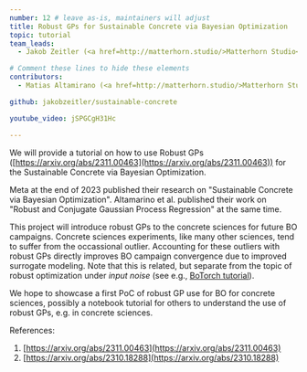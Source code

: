 ```yaml
---
number: 12 # leave as-is, maintainers will adjust
title: Robust GPs for Sustainable Concrete via Bayesian Optimization
topic: tutorial
team_leads:
  - Jakob Zeitler (<a href=http://matterhorn.studio/>Matterhorn Studio</a>) @jakobzeitler

# Comment these lines to hide these elements
contributors:
  - Matias Altamirano (<a href=http://matterhorn.studio/>Matterhorn Studio</a>) @maltamiranomontero

github: jakobzeitler/sustainable-concrete

youtube_video: jSPGCgH31Hc

---
```


We will provide a tutorial on how to use Robust GPs ([https://arxiv.org/abs/2311.00463](https://arxiv.org/abs/2311.00463)) for the Sustainable Concrete via Bayesian Optimization.

Meta at the end of 2023 published their research on "Sustainable Concrete via Bayesian Optimization". Altamarino et al. published their work on "Robust and Conjugate Gaussian Process Regression" at the same time.

This project will introduce robust GPs to the concrete sciences for future BO campaigns. Concrete sciences experiments, like many other sciences, tend to suffer from the occassional outlier. Accounting for these outliers with robust GPs directly improves BO campaign convergence due to improved surrogate modeling. Note that this is related, but separate from the topic of robust optimization under *input noise* (see e.g., [BoTorch tutorial](https://botorch.org/tutorials/robust_multi_objective_bo)).

We hope to showcase a first PoC of robust GP use for BO for concrete sciences, possibly a notebook tutorial for others to understand the use of robust GPs, e.g. in concrete sciences.

References:
1. [https://arxiv.org/abs/2311.00463](https://arxiv.org/abs/2311.00463)
2. [https://arxiv.org/abs/2310.18288](https://arxiv.org/abs/2310.18288)
